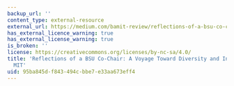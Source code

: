 ```yaml
---
backup_url: ''
content_type: external-resource
external_url: https://medium.com/bamit-review/reflections-of-a-bsu-co-chair-bf1a77dfd93b
has_external_licence_warning: true
has_external_license_warning: true
is_broken: ''
license: https://creativecommons.org/licenses/by-nc-sa/4.0/
title: 'Reflections of a BSU Co-Chair: A Voyage Toward Diversity and Inclusion at
  MIT'
uid: 95ba845d-f843-494c-bbe7-e33aa673eff4
---
```

